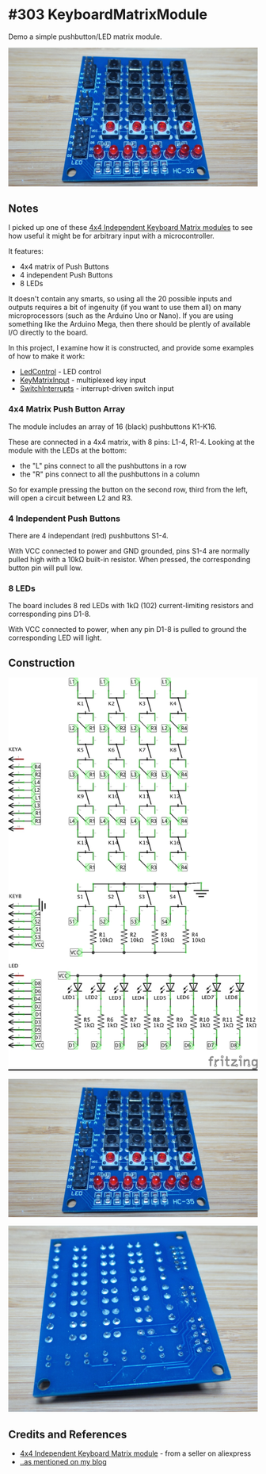 # #303 KeyboardMatrixModule

Demo a simple pushbutton/LED matrix module.

![Build](./assets/KeyboardMatrixModule_build.jpg?raw=true)

## Notes

I picked up one of these [4x4 Independent Keyboard Matrix modules](https://www.aliexpress.com/item/8-LED-4x4-Push-Buttons-Matrix-16-Key-Switch-Keyboard-for-Arduino-AVR-ARM-STM32/1526506146.html) to see how useful it might be for arbitrary input with a microcontroller.

It features:

* 4x4 matrix of Push Buttons
* 4 independent Push Buttons
* 8 LEDs

It doesn't contain any smarts, so using all the 20 possible inputs and outputs requires a bit of ingenuity (if you want to use them all)
on many microprocessors (such as the Arduino Uno or Nano). If you are using something like the Arduino Mega, then there should be plently of available I/O directly to the board.

In this project, I examine how it is constructed, and provide some examples of how to make it work:

* [LedControl](./LedControl) - LED control
* [KeyMatrixInput](./KeyMatrixInput) - multiplexed key input
* [SwitchInterrupts](./SwitchInterrupts) - interrupt-driven switch input


### 4x4 Matrix Push Button Array

The module includes an array of 16 (black) pushbuttons K1-K16.

These are connected in a 4x4 matrix, with 8 pins: L1-4, R1-4. Looking at the module with the LEDs at the bottom:

* the "L" pins connect to all the pushbuttons in a row
* the "R" pins connect to all the pushbuttons in a column

So for example pressing the button on the second row, third from the left, will open a circuit between L2 and R3.

### 4 Independent Push Buttons

There are 4 independant (red) pushbuttons S1-4.

With VCC connected to power and GND grounded, pins S1-4 are normally pulled high with a 10kΩ built-in resistor.
When pressed, the corresponding button pin will pull low.

### 8 LEDs

The board includes 8 red LEDs with 1kΩ (102) current-limiting resistors and corresponding pins D1-8.

With VCC connected to power, when any pin D1-8 is pulled to ground the corresponding LED will light.

## Construction

![Schematic](./assets/KeyboardMatrixModule_schematic.jpg?raw=true)

![Build](./assets/KeyboardMatrixModule_build.jpg?raw=true)

![KeyboardMatrixModule_build_reverse](./assets/KeyboardMatrixModule_build_reverse.jpg?raw=true)

## Credits and References

* [4x4 Independent Keyboard Matrix module](https://www.aliexpress.com/item/8-LED-4x4-Push-Buttons-Matrix-16-Key-Switch-Keyboard-for-Arduino-AVR-ARM-STM32/1526506146.html) - from a seller on aliexpress
* [..as mentioned on my blog](https://blog.tardate.com/2017/05/leap303-keyboard-matrix-module.html)
